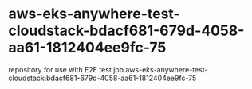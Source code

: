 # aws-eks-anywhere-test-cloudstack-bdacf681-679d-4058-aa61-1812404ee9fc-75
repository for use with E2E test job aws-eks-anywhere-test-cloudstack:bdacf681-679d-4058-aa61-1812404ee9fc-75
